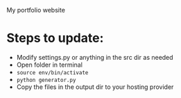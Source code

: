 My portfolio website

# Steps to update:
- Modify settings.py or anything in the src dir as needed
- Open folder in terminal
- `source env/bin/activate`
- `python generator.py`
- Copy the files in the output dir to your hosting provider
